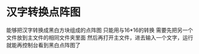 # 汉字转换点阵图
能够把汉字转换成黑白方块组成的点阵图
只能用与16*16的转换
需要先把另一个文件放到主文件的相同文件夹里面
然后再打开主文件，进去输入一个文字，运行就能再控制台看到黑白点阵图了
